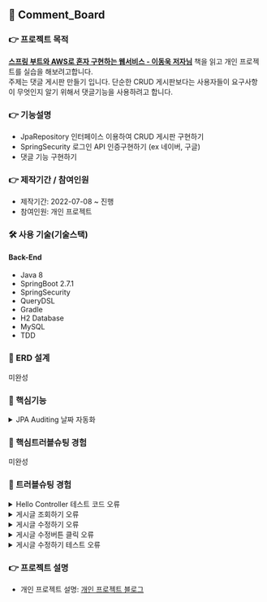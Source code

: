 ## 📌 Comment_Board

### 👉 프로젝트 목적 
<strong><a href="http://www.kyobobook.co.kr/product/detailViewKor.laf?ejkGb=KOR&mallGb=KOR&barcode=9788965402602">스프링 부트와 AWS로 혼자 구현하는 웹서비스 - 이동욱 저자님</a></strong> 책을 읽고 개인 프로젝트를 실습을 해보려고합니다. </br>
주제는 댓글 게시판 만들기 입니다. 단순한 CRUD 게시판보다는 사용자들이 요구사항이 무엇인지 알기 위해서 댓글기능을 사용하려고 합니다. 

### 👉 기능설명
+ JpaRepository 인터페이스 이용하여 CRUD 게시판 구현하기
+ SpringSecurity 로그인 API 인증구현하기 (ex 네이버, 구글)
+ 댓글 기능 구현하기

### 👉 제작기간 / 참여인원
+ 제작기간: 2022-07-08 ~ 진행
+ 참여인원: 개인 프로젝트

### 🛠 사용 기술(기술스택)
#### Back-End
+ Java 8
+ SpringBoot 2.7.1
+ SpringSecurity
+ QueryDSL
+ Gradle
+ H2 Database
+ MySQL
+ TDD

### 📌 ERD 설계
미완성
### 📌 핵심기능
<details>
<summary>JPA Auditing 날짜 자동화</summary>
<div markdown="1">
  
~~~
import lombok.Getter;
import org.springframework.data.annotation.CreatedDate;
import org.springframework.data.annotation.LastModifiedDate;
import org.springframework.data.jpa.domain.support.AuditingEntityListener;

import javax.persistence.EntityListeners;
import javax.persistence.MappedSuperclass;
import java.time.LocalDateTime;


@Getter
@MappedSuperclass
@EntityListeners(AuditingEntityListener.class)
public abstract class BaseTimeEntity {

    @CreatedDate
    private LocalDateTime createData;

    @LastModifiedDate
    private LocalDateTime modifiedDate;


}
~~~

~~~
    @Test
    public void BaseTimeEntity_등록(){
        //given
        LocalDateTime now = LocalDateTime.of(2022,7,13,5,46,0);
        postsRepository.save(Posts.builder()
                .title("title")
                .content("content")
                .email("email")
                .build());
        //when
        List<Posts> postsList = postsRepository.findAll();

        //then
        Posts posts = postsList.get(0);
        System.out.println(">>>>>>> createDate=" + posts.getCreateData()+", modifiedDate="+posts.getModifiedDate());

        assertThat(posts.getCreateData()).isAfter(now);
        assertThat(posts.getModifiedDate()).isAfter(now);
    }
~~~

</div>
</details>
  
### 📌 핵심트러블슈팅 경험
미완성

### 📌 트러블슈팅 경험
<details>
<summary>Hello Controller 테스트 코드 오류</summary>
<div markdown="1">
- Execution failed for task ':test'.
  
  ### 해결방법
- 원인: InteliJ 오류
- Intelij > Ctrl+Alt+S > Setting > BuildTools > Gradle > Run tests using : InteliJ IDEA  
<img src="https://user-images.githubusercontent.com/58936137/178106276-a84c7c23-7b77-4cdd-9ccb-5836f9e0abba.png" width="600px" height="500px">
 
</div>
</details>
  
<details>
<summary>게시글 조회하기 오류</summary>
<div markdown="1">
- Caused by: java.lang.IllegalStateException: Ambiguous mapping. Cannot map 'postsApiController' method <br>
- Execution failed for task ':CommentBoardApplication.main()'.

### 해결방법
+ 원인: @GetMapping("/") 어노테이션 중복경로 오류 
+ PostsApiController 클래스 Index 메소드 주석 처리   
<details>
<summary>기존 코드</summary>
<div markdown="1">

  IndexController.java
  ~~~
      @GetMapping("/")
    public String index(Model model){

        model.addAttribute("posts", postsService.findAllDesc());
        return "index";
    }
  ~~~
  
</div>
</details>  

<details>
<summary>개선 코드</summary>
<div markdown="1">

PostsApiController.java
~~~
//    @GetMapping("/")
//    public String index(){
//        return "index";
//    }
~~~
  
</div>
</details>  
  
  
</div>
</details>  

<details>
<summary>게시글 수정하기 오류</summary>
<div markdown="1">
- com.samskivert.mustache.MustacheException$Context: No method or field with name 'post.author' on line 21

### 해결방법
+ 원인: PostsResponseDto.java 에서 author 멤버 변수선언과 생성자 선언을 안하여 오류


<details>
<summary>기존 코드</summary>
<div markdown="1">

~~~

import com.springboot.board.domain.posts.Posts;
import lombok.Getter;

@Getter
public class PostsResponseDto {

    private Long id;
    private String title;
    private String content;
    private String email;

    public PostsResponseDto(Posts entity){
        this.id = entity.getId();
        this.title = entity.getTitle();
        this.content = entity.getContent();
        this.email = entity.getEmail();
    }

}
~~~

</div>
</details>  

<details>
<summary>개선 코드</summary>
<div markdown="1">

~~~


import com.springboot.board.domain.posts.Posts;
import lombok.Getter;

@Getter
public class PostsResponseDto {

    private Long id;
    private String title;
    private String content;
    private String author; // 멤버변수 선언 후 개선
    private String email;

    public PostsResponseDto(Posts entity){
        this.id = entity.getId();
        this.title = entity.getTitle();
        this.content = entity.getContent();
        this.author = entity.getAuthor(); //생성자 추가하여 개선
        this.email = entity.getEmail();
    }

}

~~~

</div>
</details>  

  
</div>
</details>  

<details>
<summary>게시글 수정버튼 클릭 오류</summary>
<div markdown="1">
- java.lang.IllegalArgumentException: 해당 게시글이 없습니다. id=1

### 해결방법
+ 원인: posts-update.mustache 오류
+ posts-update.mustache 에서 맨 밑에 하단에 {{>layout/footer}} 코드 추가 후 index.js 경로 통해서 해당 id 값 보내 개선  


<details>
<summary>기존 코드</summary>
<div markdown="1">

~~~
{{>layout/header}}

<h3>게시글 수정하기</h3>

<div class="container">
    <div class="col-md-12">
        <div class="col-md-4">
            <form>
                <div class="form-group">
                    <label for="id">글 번호</label>
                    <input type="text" class="form-control" id="id" value="{{post.id}}" readonly>
                </div>
                
                <div class="form-group">
                    <label for="title">제목</label>
                    <input type="text" class="form-control" id="title" value="{{post.title}}">
                </div>
                
                <div class="form-group">
                    <label for="author">작성자</label>
                    <input type="text" class="form-control" id="author" value="{{post.author}}" readonly>
                </div>

                <div class="form-group">
                    <label for="content">내용</label>
                    <textarea class="form-control" id="content">{{post.content}}</textarea>
                </div>
            </form>
            <a href="/" role="button" class="btn btn-secondary">취소</a>
            <button type="button" class="btn btn-primary" id="btn-update">수정</button>
        </div>
    </div>
</div>

~~~

</div>
</details>  
  
<details>
<summary>개선 코드</summary>
<div markdown="1">

~~~
{{>layout/header}}

<h3>게시글 수정하기</h3>

<div class="container">
    <div class="col-md-12">
        <div class="col-md-4">
            <form>
                <div class="form-group">
                    <label for="id">글 번호</label>
                    <input type="text" class="form-control" id="id" value="{{post.id}}" readonly>
                </div>
                
                <div class="form-group">
                    <label for="title">제목</label>
                    <input type="text" class="form-control" id="title" value="{{post.title}}">
                </div>
                
                <div class="form-group">
                    <label for="author">작성자</label>
                    <input type="text" class="form-control" id="author" value="{{post.author}}" readonly>
                </div>

                <div class="form-group">
                    <label for="content">내용</label>
                    <textarea class="form-control" id="content">{{post.content}}</textarea>
                </div>
            </form>
            <a href="/" role="button" class="btn btn-secondary">취소</a>
            <button type="button" class="btn btn-primary" id="btn-update">수정</button>
        </div>
    </div>
</div>

{{>layout/footer}} //코드 추가 후 개선
~~~
  
  
</div>
</details>  
  
  
  
</div>
</details>  

  
<details>
<summary>게시글 수정하기 테스트 오류</summary>
<div markdown="1">
- java.lang.IndexOutOfBoundsException: Index 0 out of bounds for length 0 </br>
- org.springframework.web.client.RestClientException:
  
### 해결방법
+ 원인: Posts_수정하기() 메소드 구현부 테스트 코드 오류

<details>
<summary>기존 코드</summary>
<div markdown="1">
  
~~~
    @Test
    public void Posts_수정하기(){
        //given
        Posts savedPosts = postsRepository.save(Posts.builder()
                .title("title")
                .content("content")
                .email("email")
                .build());

        Long updateId = savedPosts.getId();
        String expectedTitle = "title2";
        String expectedContent = "content2";

        PostsUpdateRequestDto requestDto = PostsUpdateRequestDto.builder()
                .title(expectedTitle)
                .content(expectedContent)
                .build();

        String url = "http://localhost:" + port + "/api/v1/posts/" + updateId;
        HttpEntity<PostsUpdateRequestDto> requestEntity = new HttpEntity<>(requestDto);

        //when
        ResponseEntity<Long> responseEntity = restTemplate.exchange(url, HttpMethod.PUT, requestEntity, Long.class);

        //then
        assertThat(responseEntity.getStatusCode()).isEqualTo(HttpStatus.OK);
        assertThat(responseEntity.getBody()).isGreaterThan(0L);

        List<Posts> all = postsRepository.findAll();
        assertThat(all.get(0).getTitle()).isEqualTo(expectedContent);
        assertThat(all.get(0).getContent()).isEqualTo(expectedContent);

    }
~~~
</div>
</details>

<details>
<summary>개선 코드</summary>
<div markdown="1">
  
~~~
    @Test
    public void Posts_수정하기() throws Exception{
        //given
        String title = "제목";
        String content = "내용";
        String email = "이메일";

        postsRepository.save(Posts.builder()
                .title(title)
                .content(content)
                .email(email)
                .build());
        //when
        List<Posts> postsList = postsRepository.findAll();
        List<Posts> posts = postsRepository.findAllById(postsList.get(0).getId());

        Posts modify = new Posts("제목 수정","내용 수정","이메일 수정");
        PostsUpdateRequestDto postsUpdate = new PostsUpdateRequestDto(modify.getTitle(), modify.getContent());
        postsRepository.save(Posts.builder()
                .title(postsUpdate.getTitle())
                .content(postsUpdate.getContent())
                .build());
        //then
        List<Posts> postsmodify = postsRepository.findAllById(postsList.get(0).getId());
        assertThat(postsmodify.get(0).getTitle()).isEqualTo(title);
        assertThat(postsmodify.get(0).getContent()).isEqualTo(content);

    }
~~~
  
</div>
</details>
  
</div>
</details> 


### 👉 프로젝트 설명
+ 개인 프로젝트 설명: <a href="https://pan2468.tistory.com/category/Toy%20Project/%EB%8C%93%EA%B8%80%20%EA%B2%8C%EC%8B%9C%ED%8C%90">개인 프로젝트 블로그</a>
  






